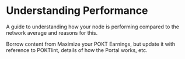 # Understanding Performance

A guide to understanding how your node is performing compared to the network average and reasons for this.

Borrow content from Maximize your POKT Earnings, but update it with reference to POKTlint, details of how the Portal works, etc.
